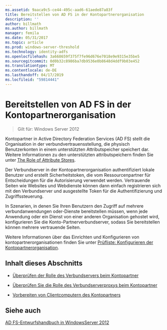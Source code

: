 ```yaml
---
ms.assetid: 9aaca9c5-ce44-495c-aad6-61aede87a83f
title: Bereitstellen von AD FS in der Kontopartnerorganisation
description: ''
author: billmath
ms.author: billmath
manager: femila
ms.date: 05/31/2017
ms.topic: article
ms.prod: windows-server-threshold
ms.technology: identity-adfs
ms.openlocfilehash: 3a668659f375f7fe96d676e7018e9e9315e35be5
ms.sourcegitcommit: 0d0b32c8986ba7db9536e0b8648d4ddf9b03e452
ms.translationtype: MT
ms.contentlocale: de-DE
ms.lasthandoff: 04/17/2019
ms.locfileid: "59814441"
---
```

# <a name="deploying-ad-fs-in-the-account-partner-organization"></a>Bereitstellen von AD FS in der Kontopartnerorganisation

>Gilt für: Windows Server 2012

Kontopartner in Active Directory Federation Services \(AD FS\) stellt die Organisation in der verbundvertrauensstellung, die physisch Benutzerkonten in einem unterstützten Attributspeicher speichert dar. Weitere Informationen zu den unterstützten attributspeichern finden Sie unter [The Role of Attribute Stores](../../ad-fs/technical-reference/The-Role-of-Attribute-Stores.md).  
  
Der Verbundserver in der Kontopartnerorganisation authentifiziert lokale Benutzer und erstellt Sicherheitstoken, die vom Ressourcenpartner für Entscheidungen für die Autorisierung verwendet werden. Vertrauende Seiten wie Websites und Webdienste können dann einfach registrieren sich mit den Verbundserver und ausgestellte Token für die Authentifizierung und Zugriffssteuerung.  
  
In Szenarien, in denen Sie Ihren Benutzern den Zugriff auf mehrere verbundanwendungen oder-Dienste bereitstellen müssen, wenn jede Anwendung oder ein Dienst von einer anderen Organisation gehostet wird, konfigurieren Sie die Konto-Partnerverbundserver, sodass Sie bereitstellen können mehrere vertrauende Seiten.  
  
Weitere Informationen über das Einrichten und Konfigurieren von kontopartnerorganisationen finden Sie unter [Prüfliste: Konfigurieren der Kontopartnerorganisation](../../ad-fs/deployment/Checklist--Configuring-the-Account-Partner-Organization.md).  
  
## <a name="in-this-section"></a>Inhalt dieses Abschnitts  
  
-   [Überprüfen der Rolle des Verbundservers beim Kontopartner](Review-the-Role-of-the-Federation-Server-in-the-Account-Partner.md)  
  
-   [Überprüfen Sie die Rolle des Verbundserverproxys beim Kontopartner](Review-the-Role-of-the-Federation-Server-Proxy-in-the-Account-Partner.md)  
  
-   [Vorbereiten von Clientcomputern des Kontopartners](Prepare-Client-Computers-in-the-Account-Partner.md)  
  
## <a name="see-also"></a>Siehe auch
[AD FS-Entwurfshandbuch in WindowsServer 2012](AD-FS-Design-Guide-in-Windows-Server-2012.md)

